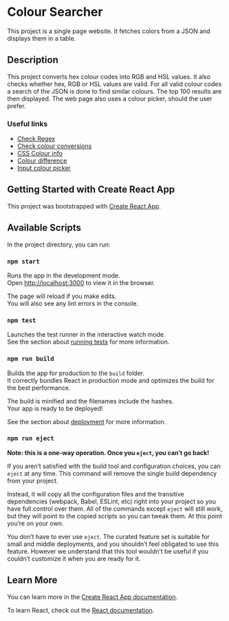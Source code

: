 # Colour Searcher

This project is a single page website. It fetches colors from a JSON and displays them in a table. 

## Description

This project converts hex colour codes into RGB and HSL values. It also checks whether hex, RGB or HSL values are valid. For all valid colour codes a search of the JSON is done to find similar colours. The top 100 results are then displayed. The web page also uses a colour picker, should the user prefer.

### Useful links
- [Check Regex](https://regex101.com/)
- [Check colour conversions](https://www.rapidtables.com/convert/color/index.html/)
- [CSS Colour info](https://www.w3.org/wiki/CSS/Properties/color)
- [Colour difference](https://en.wikipedia.org/wiki/Color_difference)
- [Input colour picker](https://developer.mozilla.org/en-US/docs/Web/HTML/Element/input/color)

## Getting Started with Create React App

This project was bootstrapped with [Create React App](https://github.com/facebook/create-react-app).

## Available Scripts

In the project directory, you can run:

### `npm start`

Runs the app in the development mode.\
Open [http://localhost:3000](http://localhost:3000) to view it in the browser.

The page will reload if you make edits.\
You will also see any lint errors in the console.

### `npm test`

Launches the test runner in the interactive watch mode.\
See the section about [running tests](https://facebook.github.io/create-react-app/docs/running-tests) for more information.

### `npm run build`

Builds the app for production to the `build` folder.\
It correctly bundles React in production mode and optimizes the build for the best performance.

The build is minified and the filenames include the hashes.\
Your app is ready to be deployed!

See the section about [deployment](https://facebook.github.io/create-react-app/docs/deployment) for more information.

### `npm run eject`

**Note: this is a one-way operation. Once you `eject`, you can’t go back!**

If you aren’t satisfied with the build tool and configuration choices, you can `eject` at any time. This command will remove the single build dependency from your project.

Instead, it will copy all the configuration files and the transitive dependencies (webpack, Babel, ESLint, etc) right into your project so you have full control over them. All of the commands except `eject` will still work, but they will point to the copied scripts so you can tweak them. At this point you’re on your own.

You don’t have to ever use `eject`. The curated feature set is suitable for small and middle deployments, and you shouldn’t feel obligated to use this feature. However we understand that this tool wouldn’t be useful if you couldn’t customize it when you are ready for it.

## Learn More

You can learn more in the [Create React App documentation](https://facebook.github.io/create-react-app/docs/getting-started).

To learn React, check out the [React documentation](https://reactjs.org/).
